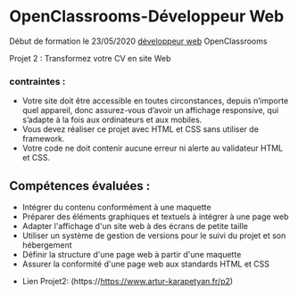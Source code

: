 <!-- [logo](https://user..png) -->



# OpenClassrooms-Développeur Web

Début de formation le 23/05/2020 [développeur web](https://openclassrooms.com/fr/paths/185-developpeur-web) OpenClassrooms

Projet 2 : Transformez votre CV en site Web

### contraintes : 

- Votre site doit être accessible en toutes circonstances, depuis n’importe quel appareil, donc assurez-vous d’avoir un affichage responsive, qui s’adapte à la fois aux    ordinateurs et aux mobiles. 
- Vous devez réaliser ce projet avec HTML et CSS sans utiliser de framework.
- Votre code ne doit contenir aucune erreur ni alerte au validateur HTML et CSS.

## Compétences évaluées :

- Intégrer du contenu conformément à une maquette
- Préparer des éléments graphiques et textuels à intégrer à une page web
- Adapter l'affichage d'un site web à des écrans de petite taille
- Utiliser un système de gestion de versions pour le suivi du projet et son hébergement
- Définir la structure d'une page web à partir d'une maquette
- Assurer la conformité d'une page web aux standards HTML et CSS

* Lien Projet2: (https://https://www.artur-karapetyan.fr/p2)
